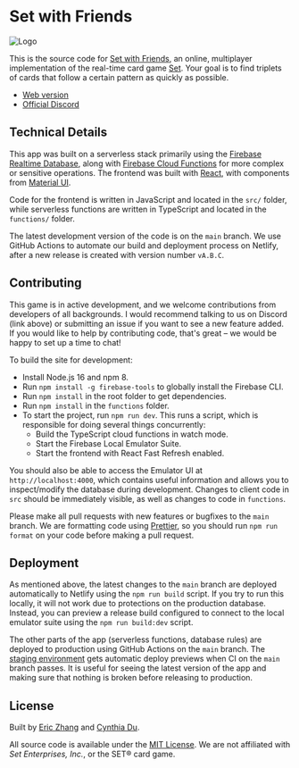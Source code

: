 # Set with Friends

![Logo](https://i.imgur.com/YTldFYX.png)

This is the source code for [Set with Friends](https://setwithfriends.com/), an
online, multiplayer implementation of the real-time card game
[Set](<https://en.wikipedia.org/wiki/Set_(card_game)>). Your goal is to find
triplets of cards that follow a certain pattern as quickly as possible.

- [Web version](https://setwithfriends.com/)
- [Official Discord](https://discord.gg/XbjJyc9)

## Technical Details

This app was built on a serverless stack primarily using the
[Firebase Realtime Database](https://firebase.google.com/docs/database), along
with [Firebase Cloud Functions](https://firebase.google.com/docs/functions) for
more complex or sensitive operations. The frontend was built with
[React](https://reactjs.org/), with components from
[Material UI](https://material-ui.com/).

Code for the frontend is written in JavaScript and located in the `src/` folder,
while serverless functions are written in TypeScript and located in the
`functions/` folder.

The latest development version of the code is on the `main` branch. We use
GitHub Actions to automate our build and deployment process on Netlify, after a
new release is created with version number `vA.B.C`.

## Contributing

This game is in active development, and we welcome contributions from developers
of all backgrounds. I would recommend talking to us on Discord (link above) or
submitting an issue if you want to see a new feature added. If you would like to
help by contributing code, that's great – we would be happy to set up a time to
chat!

To build the site for development:

- Install Node.js 16 and npm 8.
- Run `npm install -g firebase-tools` to globally install the Firebase CLI.
- Run `npm install` in the root folder to get dependencies.
- Run `npm install` in the `functions` folder.
- To start the project, run `npm run dev`. This runs a script, which is
  responsible for doing several things concurrently:
  - Build the TypeScript cloud functions in watch mode.
  - Start the Firebase Local Emulator Suite.
  - Start the frontend with React Fast Refresh enabled.

You should also be able to access the Emulator UI at `http://localhost:4000`,
which contains useful information and allows you to inspect/modify the database
during development. Changes to client code in `src` should be immediately
visible, as well as changes to code in `functions`.

Please make all pull requests with new features or bugfixes to the `main`
branch. We are formatting code using [Prettier](https://prettier.io/), so you
should run `npm run format` on your code before making a pull request.

## Deployment

As mentioned above, the latest changes to the `main` branch are deployed
automatically to Netlify using the `npm run build` script. If you try to run
this locally, it will not work due to protections on the production database.
Instead, you can preview a release build configured to connect to the local
emulator suite using the `npm run build:dev` script.

The other parts of the app (serverless functions, database rules) are deployed
to production using GitHub Actions on the `main` branch. The
[staging environment](https://setwithfriends-dev.web.app/) gets automatic deploy
previews when CI on the `main` branch passes. It is useful for seeing the latest
version of the app and making sure that nothing is broken before releasing to
production.

## License

Built by [Eric Zhang](https://github.com/ekzhang) and
[Cynthia Du](https://github.com/cynthiakedu).

All source code is available under the [MIT License](LICENSE.txt). We are not
affiliated with _Set Enterprises, Inc._, or the SET® card game.
